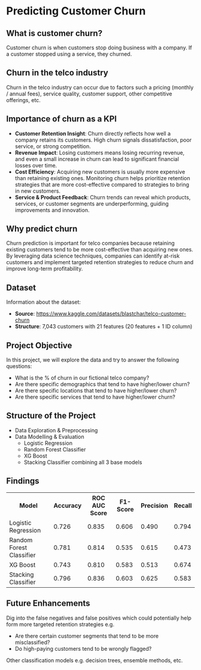 # Predicting Customer Churn

## What is customer churn?
Customer churn is when customers stop doing business with a company. If a customer stopped using a service, they churned.

## Churn in the telco industry
Churn in the telco industry can occur due to factors such a pricing (monthly / annual fees), service quality, customer support, other competitive offerings, etc.

## Importance of churn as a KPI
- **Customer Retention Insight**: Churn directly reflects how well a company retains its customers. High churn signals dissatisfaction, poor service, or strong competition.
- **Revenue Impact**: Losing customers means losing recurring revenue, and even a small increase in churn can lead to significant financial losses over time.
- **Cost Efficiency**: Acquiring new customers is usually more expensive than retaining existing ones. Monitoring churn helps prioritize retention strategies that are more cost-effective compared to strategies to bring in new customers.
- **Service & Product Feedback**: Churn trends can reveal which products, services, or customer segments are underperforming, guiding improvements and innovation.

## Why predict churn
Churn prediction is important for telco companies because retaining existing customers tend to be more cost-effective than acquiring new ones. By leveraging data science techniques, companies can identify at-risk customers and implement targeted retention strategies to reduce churn and improve long-term profitability.

## Dataset
Information about the dataset:
- **Source**: https://www.kaggle.com/datasets/blastchar/telco-customer-churn
- **Structure**: 7,043 customers with 21 features (20 features + 1 ID column)

## Project Objective
In this project, we will explore the data and try to answer the following questions:
- What is the % of churn in our fictional telco company?
- Are there specific demographics that tend to have higher/lower churn?
- Are there specific locations that tend to have higher/lower churn?
- Are there specific services that tend to have higher/lower churn?

## Structure of the Project
- Data Exploration & Preprocessing
- Data Modelling & Evaluation
  - Logistic Regression
  - Random Forest Classifier
  - XG Boost
  - Stacking Classifier combining all 3 base models

## Findings
<table>
    <tr>
        <th>Model</th>
        <th>Accuracy</th>
        <th>ROC AUC Score</th>
        <th>F1-Score</th>
        <th>Precision</th>
        <th>Recall</th>
    </tr>
    <tr>
        <td>Logistic Regression</td>
        <td>0.726</td>
        <td>0.835</td>
        <td>0.606</td>
        <td>0.490</td>
        <td>0.794</td>
    </tr>
    <tr>
        <td>Random Forest Classifier</td>
        <td>0.781</td>
        <td>0.814</td>
        <td>0.535</td>
        <td>0.615</td>
        <td>0.473</td>
    </tr>
    <tr>
        <td>XG Boost</td>
        <td>0.743</td>
        <td>0.810</td>
        <td>0.583</td>
        <td>0.513</td>
        <td>0.674</td>
    </tr>
    <tr>
        <td>Stacking Classifier</td>
        <td>0.796</td>
        <td>0.836</td>
        <td>0.603</td>
        <td>0.625</td>
        <td>0.583</td>
    </tr>
</table>

## Future Enhancements
Dig into the false negatives and false positives which could potentially help form more targeted retention strategies e.g.
- Are there certain customer segments that tend to be more misclassified?
- Do high-paying customers tend to be wrongly flagged?

Other classification models e.g. decision trees, ensemble methods, etc.